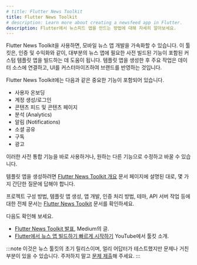 ```yaml
---
# title: Flutter News Toolkit
title: Flutter News Toolkit
# description: Learn more about creating a newsfeed app in Flutter.
description: Flutter에서 뉴스피드 앱을 만드는 방법에 대해 자세히 알아보세요.
---
```


Flutter News Toolkit을 사용하면, 모바일 뉴스 앱 개발을 가속화할 수 있습니다. 
이 툴킷은, 인증 및 수익화와 같이, 대부분의 뉴스 앱에 필요한 사전 빌드된 기능이 포함된 
커스텀 템플릿 앱을 빌드하는 데 도움이 됩니다. 
템플릿 앱을 생성한 후 주요 작업은 데이터 소스에 연결하고, UI를 커스터마이즈하여 브랜드를 반영하는 것입니다.

Flutter News Toolkit에는 다음과 같은 중요한 기능이 포함되어 있습니다.

* 사용자 온보딩
* 계정 생성/로그인
* 콘텐츠 피드 및 콘텐츠 페이지
* 분석 (Analytics)
* 알림 (Notifications)
* 소셜 공유
* 구독
* 광고

이러한 사전 통합 기능을 바로 사용하거나, 원하는 다른 기능으로 수정하고 바꿀 수 있습니다.

템플릿 앱을 생성하려면 [Flutter News Toolkit 개요][toolkit] 문서 페이지에 설명된 대로, 
몇 가지 간단한 질문에 답해야 합니다.

프로젝트 구성 방법, 템플릿 앱 생성, 앱 개발, 인증 처리 방법, 테마, API 서버 작업 등에 대한 
전체 문서는 [Flutter News Toolkit][toolkit] 문서를 확인하세요.

다음도 확인해 보세요.

* [Flutter News Toolkit 발표][blog], Medium의 글.
* [Flutter에서 뉴스 앱 빌드하기 빠르게 시작하기][video] YouTube에서 툴킷 소개.

:::note
이것은 뉴스 툴킷의 초기 릴리스이며, 
얼리 어답터가 테스트했지만 문제나 거친 부분이 있을 수 있습니다. 
주저하지 말고 [문제 제출][file an issue]해 주세요.
:::

[toolkit]: https://flutter.github.io/news_toolkit/
[blog]: {{site.flutter-medium}}/announcing-the-flutter-news-toolkit-180a0d32c012
[video]: {{site.yt.watch}}?v=dukRAS-OUMM
[file an issue]: {{site.repo.flutter}}/issues
